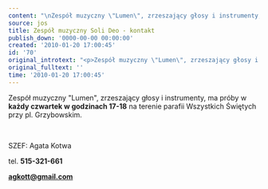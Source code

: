 ```yaml
---
content: "\nZespół muzyczny \"Lumen\", zrzeszający głosy i instrumenty, ma próby w **każdy czwartek w godzinach 17-18** na terenie parafii Wszystkich Świętych przy pl. Grzybowskim.\n\r\n\n\_\n\r\n\nSZEF: Agata Kotwa\n\r\n\ntel. **515-321-661**\n\r\n\n**agkott@gmail.com**\n\r\n\n\_\n\r\n"
source: jos
title: Zespół muzyczny Soli Deo - kontakt
publish_down: '0000-00-00 00:00:00'
created: '2010-01-20 17:00:45'
id: '70'
original_introtext: "<p>Zespół muzyczny \"Lumen\", zrzeszający głosy i instrumenty, ma próby w <strong>każdy czwartek w godzinach 17-18</strong> na terenie parafii Wszystkich Świętych przy pl. Grzybowskim.</p>\r\n<p>\_</p>\r\n<p>SZEF: Agata Kotwa</p>\r\n<p>tel. <strong>515-321-661</strong></p>\r\n<p><strong>agkott@gmail.com</strong></p>\r\n<p>\_</p>\r\n<div></div>"
original_fulltext: ''
time: '2010-01-20 17:00:45'
---
```

Zespół muzyczny "Lumen", zrzeszający głosy i instrumenty, ma próby w **każdy czwartek w godzinach 17-18** na terenie parafii Wszystkich Świętych przy pl. Grzybowskim.


 


SZEF: Agata Kotwa


tel. **515-321-661**


**agkott@gmail.com**


 



<!--{{json:{"created_date":"2010-01-20 17:00:45","publish_down":"0000-00-00 00:00:00","id":"70"}}}-->